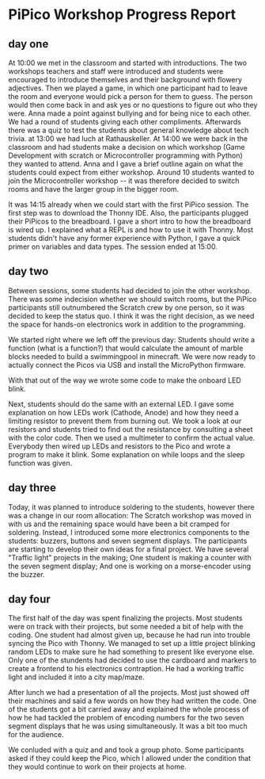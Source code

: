 # PiPico Workshop Progress Report

## day one

At 10:00 we met in the classroom and started with introductions.
The two workshops teachers and staff were introduced and students were encouraged to introduce themselves and their background with flowery adjectives.
Then we played a game, in which one participant had to leave the room and everyone would pick a person for them to guess. The person would then come back in and ask yes or no questions to figure out who they were.
Anna made a point against bullying and for being nice to each other. We had a round of students giving each other compliments.
Afterwards there was a quiz to test the students about general knowledge about tech trivia.
at 13:00 we had luch at Rathauskeller.
At 14:00 we were back in the classroom and had students make a decision on which workshop (Game Development with scratch or Microcontroller programming with Python) they wanted to attend.
Anna and I gave a brief outline again on what the students could expect from either workshop.
Around 10 students wanted to join the Microcontroller workshop -- it was therefore decided to switch rooms and have the larger group in the bigger room.

It was 14:15 already when we could start with the first PiPico session.
The first step was to download the Thonny IDE. Also, the participants plugged their PiPicos to the breadboard. I gave a short intro to how the breadboard is wired up.
I explained what a REPL is and how to use it with Thonny.
Most students didn't have any former experience with Python, I gave a quick primer on variables and data types.
The session ended at 15:00.

## day two

Between sessions, some students had decided to join the other workshop. There was some indecision whether we should switch rooms, but the PiPico participants still outnumbered the Scratch crew by one person, so it was decided to keep the status quo.
I think it was the right decision, as we need the space for hands-on electronics work in addition to the programming.

We started right where we left off the previous day: Students should write a function (what is a function?) that would calculate the amount of marble blocks needed to build a swimmingpool in minecraft.
We were now ready to actually connect the Picos via USB and install the MicroPython firmware.

With that out of the way we wrote some code to make the onboard LED blink.

Next, students should do the same with an external LED.
I gave some explanation on how LEDs work (Cathode, Anode) and how they need a limiting resistor to prevent them from burning out. 
We took a look at our resistors and students tried to find out the resistance by consulting a sheet with the color code. Then we used a multimeter to confirm the actual value.
Everybody then wired up LEDs and resistors to the Pico and wrote a program to make it blink.
Some explanation on while loops and the sleep function was given.

## day three

Today, it was planned to introduce soldering to the students, however there was a change in our room allocation: The Scratch workshop was moved in with us and the remaining space would have been a bit cramped for soldering.
Instead, I introduced some more electronics components to the students: buzzers, buttons and seven segment displays.
The participants are starting to develop their own ideas for a final project.
We have several "Traffic light" projects in the making; One student is making a counter with the seven segment display; And one is working on a morse-encoder using the buzzer.

## day four

The first half of the day was spent finalizing the projects. Most students were on track with their projects, but some needed a bit of help with the coding. One student had almost given up, because he had run into trouble syncing the Pico with Thonny. We managed to set up a little project blinking random LEDs to make sure he had something to present like everyone else. Only one of the stundents had decided to use the cardboard and markers to create a frontend to his electronics contraption. He had a working traffic light and included it into a city map/maze.

After lunch we had a presentation of all the projects. Most just showed off their machines and said a few words on how they had written the code. One of the students got a bit carried away and explained the whole process of how he had tackled the problem of encoding numbers for the two seven segment displays that he was using simultaneously. It was a bit too much for the audience.

We conluded with a quiz and and took a group photo. Some participants asked if they could keep the Pico, which I allowed under the condition that they would continue to work on their projects at home.

